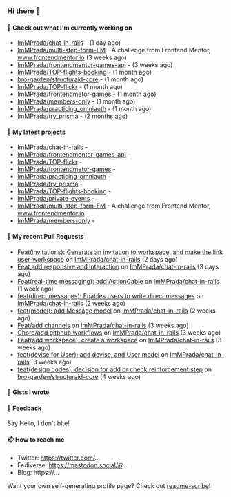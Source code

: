 ### Hi there 👋

#### 👷 Check out what I'm currently working on

- [ImMPrada/chat-in-rails](https://github.com/ImMPrada/chat-in-rails) -  (1 day ago)
- [ImMPrada/multi-step-form-FM](https://github.com/ImMPrada/multi-step-form-FM) - A challenge from Frontend Mentor, www.frontendmentor.io (3 weeks ago)
- [ImMPrada/frontendmentor-games-api](https://github.com/ImMPrada/frontendmentor-games-api) -  (3 weeks ago)
- [ImMPrada/TOP-flights-booking](https://github.com/ImMPrada/TOP-flights-booking) -  (1 month ago)
- [bro-garden/structuraid-core](https://github.com/bro-garden/structuraid-core) -  (1 month ago)
- [ImMPrada/TOP-flickr](https://github.com/ImMPrada/TOP-flickr) -  (1 month ago)
- [ImMPrada/frontendmetor-games](https://github.com/ImMPrada/frontendmetor-games) -  (1 month ago)
- [ImMPrada/members-only](https://github.com/ImMPrada/members-only) -  (1 month ago)
- [ImMPrada/practicing_omniauth](https://github.com/ImMPrada/practicing_omniauth) -  (1 month ago)
- [ImMPrada/try_prisma](https://github.com/ImMPrada/try_prisma) -  (2 months ago)

#### 🌱 My latest projects

- [ImMPrada/chat-in-rails](https://github.com/ImMPrada/chat-in-rails) - 
- [ImMPrada/frontendmentor-games-api](https://github.com/ImMPrada/frontendmentor-games-api) - 
- [ImMPrada/TOP-flickr](https://github.com/ImMPrada/TOP-flickr) - 
- [ImMPrada/frontendmetor-games](https://github.com/ImMPrada/frontendmetor-games) - 
- [ImMPrada/practicing_omniauth](https://github.com/ImMPrada/practicing_omniauth) - 
- [ImMPrada/try_prisma](https://github.com/ImMPrada/try_prisma) - 
- [ImMPrada/TOP-flights-booking](https://github.com/ImMPrada/TOP-flights-booking) - 
- [ImMPrada/private-events](https://github.com/ImMPrada/private-events) - 
- [ImMPrada/multi-step-form-FM](https://github.com/ImMPrada/multi-step-form-FM) - A challenge from Frontend Mentor, www.frontendmentor.io
- [ImMPrada/members-only](https://github.com/ImMPrada/members-only) - 

#### 🔨 My recent Pull Requests

- [Feat(invitations): Generate an invitation to workspace, and make the link user-workspace](https://github.com/ImMPrada/chat-in-rails/pull/9) on [ImMPrada/chat-in-rails](https://github.com/ImMPrada/chat-in-rails) (2 days ago)
- [Feat add responsive and interaction](https://github.com/ImMPrada/chat-in-rails/pull/8) on [ImMPrada/chat-in-rails](https://github.com/ImMPrada/chat-in-rails) (3 days ago)
- [Feat(real-time messaging): add ActionCable](https://github.com/ImMPrada/chat-in-rails/pull/7) on [ImMPrada/chat-in-rails](https://github.com/ImMPrada/chat-in-rails) (1 week ago)
- [feat(direct messages): Enables users to write direct messages](https://github.com/ImMPrada/chat-in-rails/pull/6) on [ImMPrada/chat-in-rails](https://github.com/ImMPrada/chat-in-rails) (2 weeks ago)
- [feat(model): add Message model](https://github.com/ImMPrada/chat-in-rails/pull/5) on [ImMPrada/chat-in-rails](https://github.com/ImMPrada/chat-in-rails) (2 weeks ago)
- [Feat/add channels](https://github.com/ImMPrada/chat-in-rails/pull/4) on [ImMPrada/chat-in-rails](https://github.com/ImMPrada/chat-in-rails) (3 weeks ago)
- [Chore/add gitbhub workflows](https://github.com/ImMPrada/chat-in-rails/pull/3) on [ImMPrada/chat-in-rails](https://github.com/ImMPrada/chat-in-rails) (3 weeks ago)
- [Feat(add workspace): create a workspace](https://github.com/ImMPrada/chat-in-rails/pull/2) on [ImMPrada/chat-in-rails](https://github.com/ImMPrada/chat-in-rails) (3 weeks ago)
- [feat(devise for User): add devise, and User model](https://github.com/ImMPrada/chat-in-rails/pull/1) on [ImMPrada/chat-in-rails](https://github.com/ImMPrada/chat-in-rails) (3 weeks ago)
- [feat(design codes): decision for add or check reinforcement step](https://github.com/bro-garden/structuraid-core/pull/98) on [bro-garden/structuraid-core](https://github.com/bro-garden/structuraid-core) (4 weeks ago)

#### 📓 Gists I wrote



#### 💬 Feedback

Say Hello, I don't bite!

#### 📫 How to reach me

- Twitter: https://twitter.com/...
- Fediverse: https://mastodon.social/@...
- Blog: https://...

Want your own self-generating profile page? Check out [readme-scribe](https://github.com/muesli/readme-scribe)!
